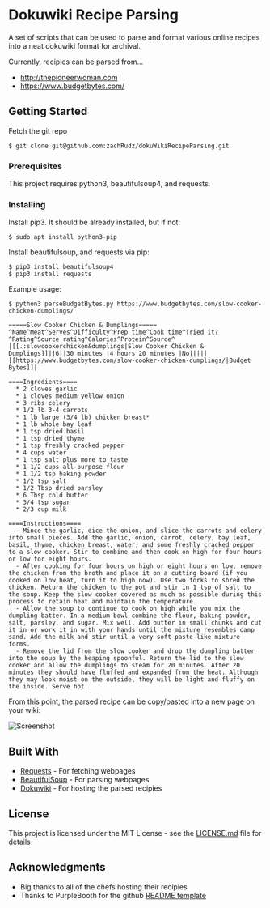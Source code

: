 # Dokuwiki Recipe Parsing

A set of scripts that can be used to parse and format various online recipes into a neat dokuwiki format for archival.

Currently, recipies can be parsed from...
* http://thepioneerwoman.com
* https://www.budgetbytes.com/

## Getting Started

Fetch the git repo
```
$ git clone git@github.com:zachRudz/dokuWikiRecipeParsing.git
```

### Prerequisites

This project requires python3, beautifulsoup4, and requests.

### Installing

Install pip3. It should be already installed, but if not:

```
$ sudo apt install python3-pip
```

Install beautifulsoup, and requests via pip:
```
$ pip3 install beautifulsoup4
$ pip3 install requests

```

Example usage:
```
$ python3 parseBudgetBytes.py https://www.budgetbytes.com/slow-cooker-chicken-dumplings/

=====Slow Cooker Chicken & Dumplings=====
^Name^Meat^Serves^Difficulty^Prep time^Cook time^Tried it?^Rating^Source rating^Calories^Protein^Source^
|[[.:slowcookerchicken&dumplings|Slow Cooker Chicken & Dumplings]]||6||30 minutes |4 hours 20 minutes |No|||||[[https://www.budgetbytes.com/slow-cooker-chicken-dumplings/|Budget Bytes]]|

====Ingredients====
  * 2 cloves garlic
  * 1 cloves medium yellow onion
  * 3 ribs celery
  * 1/2 lb 3-4 carrots
  * 1 lb large (3/4 lb) chicken breast*
  * 1 lb whole bay leaf
  * 1 tsp dried basil
  * 1 tsp dried thyme
  * 1 tsp freshly cracked pepper
  * 4 cups water
  * 1 tsp salt plus more to taste
  * 1 1/2 cups all-purpose flour
  * 1 1/2 tsp baking powder
  * 1/2 tsp salt
  * 1/2 Tbsp dried parsley
  * 6 Tbsp cold butter
  * 3/4 tsp sugar
  * 2/3 cup milk

====Instructions====
  - Mince the garlic, dice the onion, and slice the carrots and celery into small pieces. Add the garlic, onion, carrot, celery, bay leaf, basil, thyme, chicken breast, water, and some freshly cracked pepper to a slow cooker. Stir to combine and then cook on high for four hours or low for eight hours.
  - After cooking for four hours on high or eight hours on low, remove the chicken from the broth and place it on a cutting board (if you cooked on low heat, turn it to high now). Use two forks to shred the chicken. Return the chicken to the pot and stir in 1 tsp of salt to the soup. Keep the slow cooker covered as much as possible during this process to retain heat and maintain the temperature.
  - Allow the soup to continue to cook on high while you mix the dumpling batter. In a medium bowl combine the flour, baking powder, salt, parsley, and sugar. Mix well. Add butter in small chunks and cut it in or work it in with your hands until the mixture resembles damp sand. Add the milk and stir until a very soft paste-like mixture forms.
  - Remove the lid from the slow cooker and drop the dumpling batter into the soup by the heaping spoonful. Return the lid to the slow cooker and allow the dumplings to steam for 20 minutes. After 20 minutes they should have fluffed and expanded from the heat. Although they may look moist on the outside, they will be light and fluffy on the inside. Serve hot.
```

From this point, the parsed recipe can be copy/pasted into a new page on your wiki:

![Screenshot](https://i.imgur.com/2y6A0BU.png)

## Built With

* [Requests](http://docs.python-requests.org/en/master/) - For fetching webpages
* [BeautifulSoup](https://www.crummy.com/software/BeautifulSoup/) - For parsing webpages
* [Dokuwiki](https://www.dokuwiki.org/dokuwiki) - For hosting the parsed recipies

## License

This project is licensed under the MIT License - see the [LICENSE.md](LICENSE.md) file for details

## Acknowledgments

* Big thanks to all of the chefs hosting their recipies
* Thanks to PurpleBooth for the github [README template](https://gist.github.com/PurpleBooth/109311bb0361f32d87a2)
